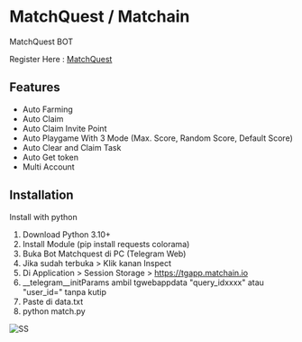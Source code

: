 
# MatchQuest / Matchain
MatchQuest BOT

Register Here : [MatchQuest](https://t.me/MatchQuestBot/start?startapp=9e5c191bf7558fd0e06d4b8ea7741fae)


## Features

- Auto Farming
- Auto Claim
- Auto Claim Invite Point
- Auto Playgame With 3 Mode (Max. Score, Random Score, Default Score)
- Auto Clear and Claim Task
- Auto Get token
- Multi Account

## Installation

Install with python

1. Download Python 3.10+
2. Install Module (pip install requests colorama)
3. Buka Bot Matchquest di PC (Telegram Web)
4. Jika sudah terbuka > Klik kanan Inspect
5. Di Application > Session Storage > https://tgapp.matchain.io
6. __telegram__initParams ambil tgwebappdata "query_idxxxx" atau "user_id=" tanpa kutip 
7. Paste di data.txt
8. python match.py

 

![SS](https://i.ibb.co.com/4j01D6v/Cuplikan-layar-2024-07-02-134708.png)